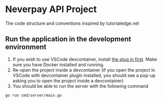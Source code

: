 # Neverpay API Project
The code structure and conventions inspired by tutorialedge.net

## Run the application in the development environment
1. If you wish to use VSCode devcontainer, install [the plug in first](https://code.visualstudio.com/docs/remote/create-dev-container). Make sure you have Docker installed and running.
2. Re-open the project inside a devcontainer (if you open the project in VSCode with devcontainer plugin installed, you should see a pop-up asking you to open the project inside a devcontainer)
3. You should be able to run the server with the following command
``` 
go run cmd/server/main.go 
```